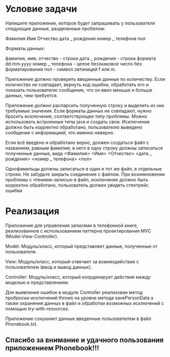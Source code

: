 # Условие задачи
Напишите приложение, которое будет запрашивать у пользователя следующие данные, разделенные пробелом:

Фамилия Имя Отчество дата _ рождения номер _ телефона пол

Форматы данных:

фамилия, имя, отчество - строки
дата _ рождения - строка формата dd.mm.yyyy
номер _ телефона - целое беззнаковое число без форматирования
пол - символ латиницей f или m.

Приложение должно проверить введенные данные по количеству. Если количество не совпадает, вернуть код ошибки, обработать его и показать пользователю сообщение, что он ввел меньше и больше данных, чем требуется.

Приложение должно распарсить полученную строку и выделить из них требуемые значения. Если форматы данных не совпадают, нужно бросить исключение, соответствующее типу проблемы. Можно использовать встроенные типы java и создать свои. Исключение должно быть корректно обработано, пользователю выведено сообщение с информацией, что именно неверно.

Если всё введено и обработано верно, должен создаться файл с названием, равным фамилии, в него в одну строку должны записаться полученные данные, вида
<Фамилия> <Имя> <Отчество> <дата _ рождения> <номер _ телефона> <пол>

Однофамильцы должны записаться в один и тот же файл, в отдельные строки.
Не забудьте закрыть соединение с файлом.
При возникновении проблемы с чтением-записью в файл, исключение должно быть корректно обработано, пользователь должен увидеть стектрейс ошибки

# Реализация

Приложение для управления записями в телефонной книге, реализованное с использованием паттерна проектирования MVC (Model-View-Controller).

Model: Модуль/класс, который представляет данные, полученные от пользователя.

View: Модуль/класс, который отвечает за взаимодействие с пользователем (ввод и вывод данных).

Controller: Модуль/класс, который координирует действия между моделью и представлением.

Для выявления ошибок в модуле Controller реализован метод проброски исключений throws на уровне метода savePersonData
а также охранения данных в файл и обработки возможных исключений с помощью try-with-resources.

Приложение сохраняет данные введенные пользователем в файл Phonebook.txt.

## Спасибо за внимание и удачного пользования приложением Phonebook!!!